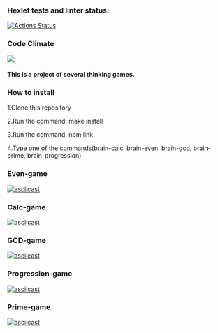 ### Hexlet tests and linter status:

[![Actions Status](https://github.com/nvekay/frontend-project-lvl1/workflows/hexlet-check/badge.svg)](https://github.com/nvekay/frontend-project-lvl1/actions)
### Code Climate
<a href="https://codeclimate.com/github/nvekay/frontend-project-lvl1"><img src="https://api.codeclimate.com/v1/badges/a99a88d28ad37a79dbf6/maintainability" /></a>

#### This is a project of several thinking games.

### How to install
1.Clone this repository

2.Run the command: make install

3.Run the command: npm link

4.Type one of the commands(brain-calc, brain-even, brain-gcd, brain-prime, brain-progression)

### Even-game
[![asciicast](https://asciinema.org/a/wwIdTUBUO2cbL1Ut6lg05TjgO.svg)](https://asciinema.org/a/wwIdTUBUO2cbL1Ut6lg05TjgO)
### Calc-game
[![asciicast](https://asciinema.org/a/ZNMKkN9kHb9rY4AUsCTz3gBpk.svg)](https://asciinema.org/a/ZNMKkN9kHb9rY4AUsCTz3gBpk)
### GCD-game
[![asciicast](https://asciinema.org/a/YkwHMVzgFCxJDrRtTTCnye65L.svg)](https://asciinema.org/a/YkwHMVzgFCxJDrRtTTCnye65L)
### Progression-game
[![asciicast](https://asciinema.org/a/8Sv72xVYNOlI9ovK61Px7wJVU.svg)](https://asciinema.org/a/8Sv72xVYNOlI9ovK61Px7wJVU)
### Prime-game
[![asciicast](https://asciinema.org/a/v7Wf4NM73eCPCmonXjOjHyRfD.svg)](https://asciinema.org/a/v7Wf4NM73eCPCmonXjOjHyRfD)